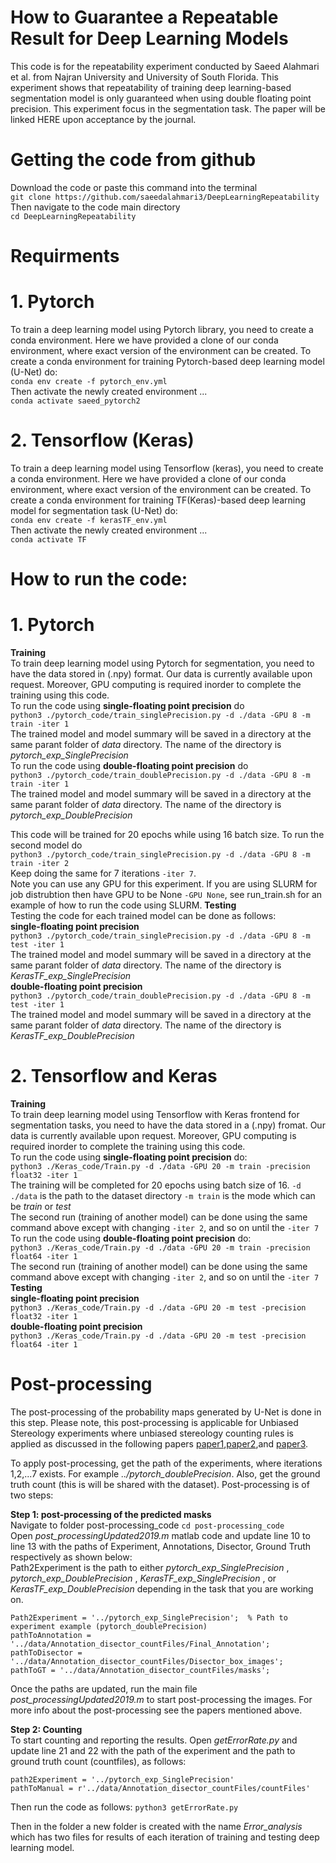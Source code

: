 # How to Guarantee a Repeatable Result for Deep Learning Models  
This code is for the repeatability experiment conducted by Saeed Alahmari et al. from Najran University and University of South Florida. This experiment shows that repeatability of training deep learning-based segmentation model is only guaranteed when using double floating point precision. This experiment focus in the segmentation task. The paper will be linked HERE upon acceptance by the journal. 

# Getting the code from github  
Download the code or paste this command into the terminal  
`git clone https://github.com/saeedalahmari3/DeepLearningRepeatability`  
Then navigate to the code main directory  
`cd DeepLearningRepeatability`  
# Requirments  
# 1. Pytorch  
To train a deep learning model using Pytorch library, you need to create a conda environment. Here we have provided a clone of our conda environment, where exact version of the environment can be created. To create a conda environment for training Pytorch-based deep learning model (U-Net) do:  
`conda env create -f pytorch_env.yml`  
Then activate the newly created environment ...   
`conda activate saeed_pytorch2`  

# 2. Tensorflow (Keras)  
To train a deep learning model using Tensorflow (keras), you need to create a conda environment. Here we have provided a clone of our conda environment, where exact version of the environment can be created. To create a conda environment for training TF(Keras)-based deep learning model for segmentation task (U-Net) do:  
`conda env create -f kerasTF_env.yml`  
Then activate the newly created environment ...  
`conda activate TF`  

# How to run the code:  

# 1. Pytorch  
**Training**  
To train deep learning model using Pytorch for segmentation, you need to have the data stored in (.npy) format. Our data is currently available upon request. Moreover, GPU computing is required inorder to complete the training using this code.  
To run the code using **single-floating point precision** do  
`python3 ./pytorch_code/train_singlePrecision.py -d ./data -GPU 8 -m train -iter 1`  
The trained model and model summary will be saved in a directory at the same parant folder of *data* directory. The name of the directory is *pytorch_exp_SinglePrecision*        
To run the code using **double-floating point precision** do  
`python3 ./pytorch_code/train_doublePrecision.py -d ./data -GPU 8 -m train -iter 1`  
The trained model and model summary will be saved in a directory at the same parant folder of *data* directory. The name of the directory is *pytorch_exp_DoublePrecision*        

This code will be trained for 20 epochs while using 16 batch size. To run the second model do  
`python3 ./pytorch_code/train_singlePrecision.py -d ./data -GPU 8 -m train -iter 2`  
Keep doing the same for 7 iterations `-iter 7`.   
Note you can use any GPU for this experiment. If you are using SLURM for job distrubtion then have GPU to be None `-GPU None`, see run_train.sh for an example of how to run the code using SLURM. 
**Testing**  
Testing the code for each trained model can be done as follows:  
**single-floating point precision**  
`python3 ./pytorch_code/train_singlePrecision.py -d ./data -GPU 8 -m test -iter 1`  
The trained model and model summary will be saved in a directory at the same parant folder of *data* directory. The name of the directory is *KerasTF_exp_SinglePrecision*          
**double-floating point precision**  
`python3 ./pytorch_code/train_doublePrecision.py -d ./data -GPU 8 -m test -iter 1`  
The trained model and model summary will be saved in a directory at the same parant folder of *data* directory. The name of the directory is *KerasTF_exp_DoublePrecision*   
# 2. Tensorflow and Keras  
**Training**  
To train deep learning model using Tensorflow with Keras frontend for segmentation tasks, you need to have the data stored in a (.npy) fromat. Our data is currently available upon request. Moreover, GPU computing is required inorder to complete the training using this code.  
To run the code using **single-floating point precision** do:  
`python3 ./Keras_code/Train.py -d ./data -GPU 20 -m train -precision float32 -iter 1`  
The training will be completed for 20 epochs using batch size of 16. `-d ./data` is the path to the dataset directory `-m train` is the mode which can be *train* or *test*  
The second run (training of another model) can be done using the same command above except with changing `-iter 2`, and so on until the `-iter 7`
To run the code using **double-floating point precision** do:  
`python3 ./Keras_code/Train.py -d ./data -GPU 20 -m train -precision float64 -iter 1`  
The second run (training of another model) can be done using the same command above except with changing `-iter 2`, and so on until the `-iter 7`  
**Testing**  
**single-floating point precision**  
`python3 ./Keras_code/Train.py -d ./data -GPU 20 -m test -precision float32 -iter 1`   
**double-floating point precision**   
`python3 ./Keras_code/Train.py -d ./data -GPU 20 -m test -precision float64 -iter 1`  

# Post-processing  
The post-processing of the probability maps generated by U-Net is done in this step. Please note, this post-processing is applicable for Unbiased Stereology experiments where unbiased stereology counting rules is applied as discussed in the following papers [paper1](https://www.sciencedirect.com/science/article/pii/S0891061818300929),[paper2](https://ieeexplore.ieee.org/abstract/document/8614131),and [paper3](https://ieeexplore.ieee.org/abstract/document/9266043).  

To apply post-processing, get the path of the experiments, where iterations 1,2,...7 exists. For example *../pytorch_doublePrecision*. Also, get the ground truth count (this is will be shared with the dataset). Post-processing is of two steps:  

**Step 1: post-processing of the predicted masks**  
Navigate to folder post-processing_code `cd post-processing_code`  
Open *post_processingUpdated2019.m* matlab code and update line 10 to line 13 with the paths of Experiment, Annotations, Disector, Ground Truth respectively as shown below:   
Path2Experiment is the path to either *pytorch_exp_SinglePrecision* , *pytorch_exp_DoublePrecision* , *KerasTF_exp_SinglePrecision* , or *KerasTF_exp_DoublePrecision*  depending in the task that you are working on.   
```   
Path2Experiment = '../pytorch_exp_SinglePrecision';  % Path to experiment example (pytorch_doublePrecision)    
pathToAnnotation = '../data/Annotation_disector_countFiles/Final_Annotation';   
pathToDisector = '../data/Annotation_disector_countFiles/Disector_box_images';   
pathToGT = '../data/Annotation_disector_countFiles/masks';   
```   
Once the paths are updated, run the main file *post_processingUpdated2019.m* to start post-processing the images. For more info about the post-processing see the papers mentioned above.  

**Step 2: Counting**  
To start counting and reporting the results.
Open *getErrorRate.py* and update line 21 and 22 with the path of the experiment and the path to ground truth count (countfiles), as follows:   
```   
path2Experiment = '../pytorch_exp_SinglePrecision'   
pathToManual = r'../data/Annotation_disector_countFiles/countFiles'   
```
Then run the code as follows: `python3 getErrorRate.py`   

Then in the folder <Path2Experiment> a new folder is created with the name *Error_analysis* which has two files for results of each iteration of training and testing deep learning model.
